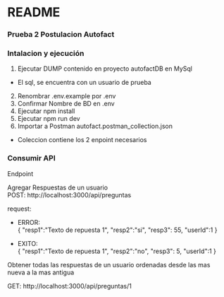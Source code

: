 # README #

### Prueba 2 Postulacion Autofact ###

### Intalacion y ejecución ###
1. Ejecutar DUMP contenido en proyecto autofactDB en MySql
  - El sql, se encuentra con un usuario de prueba
2. Renombrar .env.example por .env
3. Confirmar Nombre de BD en .env
4. Ejecutar npm install
5. Ejecutar npm run dev
6. Importar a Postman autofact.postman_collection.json
  - Coleccion contiene los 2 enpoint necesarios



### Consumir API ###

Endpoint

Agregar Respuestas de un usuario  
POST: http://localhost:3000/api/preguntas

request:  
- ERROR:  
  {
    "resp1":"Texto de repuesta 1",
    "resp2":"si",
    "resp3": 55,
    "userId":1
  }

- EXITO:  
{
  "resp1":"Texto de repuesta 1",
    "resp2":"no",
    "resp3": 5,
    "userId":1
}

Obtener todas las respuestas de un usuario ordenadas desde las mas nueva a la mas antigua

GET: http://localhost:3000/api/preguntas/1